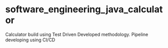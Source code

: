 # software_engineering_java_calculator
Calculator build using Test Driven Developed methodology. Pipeline developing using CI/CD
